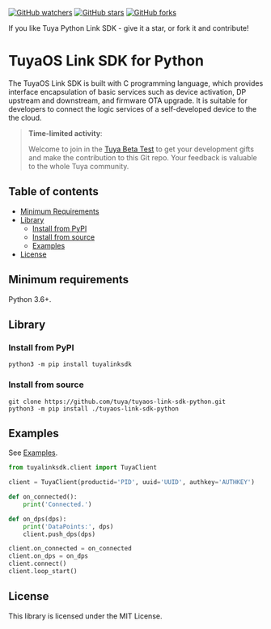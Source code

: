 [![GitHub watchers](https://img.shields.io/github/watchers/tuya/tuyaos-link-sdk-python.svg?style=social&label=Watch)](https://GitHub.com/tuya/tuyaos-link-sdk-python/watchers/)
[![GitHub stars](https://img.shields.io/github/stars/tuya/tuyaos-link-sdk-python.svg?style=social&label=Star)](https://GitHub.com/tuya/tuyaos-link-sdk-python/stargazers/)
[![GitHub forks](https://img.shields.io/github/forks/tuya/tuyaos-link-sdk-python.svg?style=social&label=Fork)](https://GitHub.com/tuya/tuyaos-link-sdk-python/network/)

If you like Tuya Python Link SDK - give it a star, or fork it and contribute!

# TuyaOS Link SDK for Python

The TuyaOS Link SDK is built with C programming language, which provides interface encapsulation of basic services such as device activation, DP upstream and downstream, and firmware OTA upgrade. It is suitable for developers to connect the logic services of a self-developed device to the the cloud.

> **Time-limited activity**:
>
> Welcome to join in the [Tuya Beta Test](http://iot.tuya.com/?_source=9e2500920fe2275d1d1d5192dadd3f79) to get your development gifts and make the contribution to this Git repo. Your feedback is valuable to the whole Tuya community.

## Table of contents

- [Minimum Requirements](#minimum-requirements)
- [Library](#library)
    - [Install from PyPI](#install-from-pypi)
    - [Install from source](#install-from-source)
  - [Examples](#examples)
- [License](#license)

## Minimum requirements

Python 3.6+.

## Library

### Install from PyPI

```
python3 -m pip install tuyalinksdk
```

### Install from source

```
git clone https://github.com/tuya/tuyaos-link-sdk-python.git
python3 -m pip install ./tuyaos-link-sdk-python
```

## Examples

See [Examples](examples).

```python
from tuyalinksdk.client import TuyaClient

client = TuyaClient(productid='PID', uuid='UUID', authkey='AUTHKEY')

def on_connected():
    print('Connected.')

def on_dps(dps):
    print('DataPoints:', dps)
    client.push_dps(dps)

client.on_connected = on_connected
client.on_dps = on_dps
client.connect()
client.loop_start()
```

## License

This library is licensed under the MIT License.
